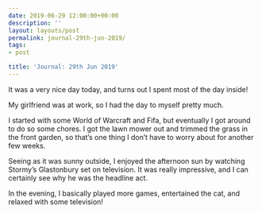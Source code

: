 ```yaml
---
date: 2019-06-29 12:00:00+00:00
description: ''
layout: layouts/post
permalink: journal-29th-jun-2019/
tags:
- post

title: 'Journal: 29th Jun 2019'
---
```


<p>It was a very nice day today, and turns out I spent most of the day inside!</p>
<p>My girlfriend was at work, so I had the day to myself pretty much.</p>
<p>I started with some World of Warcraft and Fifa, but eventually I got around to do so some chores. I got the lawn mower out and trimmed the grass in the front garden, so that&#8217;s one thing I don&#8217;t have to worry about for another few weeks.</p>
<p>Seeing as it was sunny outside, I enjoyed the afternoon sun by watching Stormy&#8217;s Glastonbury set on television. It was really impressive, and I can certainly see why he was the headline act.</p>
<p>In the evening, I basically played more games, entertained the cat, and relaxed with some television!</p>
